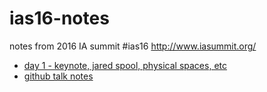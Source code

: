 # ias16-notes
notes from 2016 IA summit #ias16 http://www.iasummit.org/


 - [day 1 - keynote, jared spool, physical spaces, etc](day1.md)
 - [github talk notes](github-talk.md)